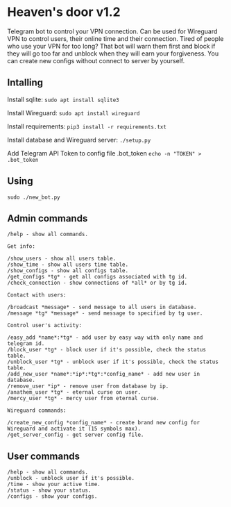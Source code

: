 # Heaven's door v1.2

Telegram bot to control your VPN connection. Can be used for Wireguard VPN to control users, their online time and their connection.
Tired of people who use your VPN for too long? That bot will warn them first and block if they will go too far and unblock when they will earn your forgiveness. You can create new configs without connect to server by yourself.
## Intalling

Install sqlite: ```sudo apt install sqlite3```

Install Wireguard: ```sudo apt install wireguard```

Install requirements: ```pip3 install -r requirements.txt```

Install database and Wireguard server: ```./setup.py```

Add Telegram API Token to config file .bot_token ```echo -n "TOKEN" > .bot_token```
## Using

```sudo ./new_bot.py```
## Admin commands
```
/help - show all commands. 

Get info: 

/show_users - show all users table. 
/show_time - show all users time table. 
/show_configs - show all configs table. 
/get_configs *tg* - get all configs associated with tg id. 
/check_connection - show connections of *all* or by tg id. 

Contact with users: 

/broadcast *message* - send message to all users in database. 
/message *tg* *message* - send message to specified by tg user. 

Control user's activity: 

/easy_add *name*:*tg* - add user by easy way with only name and telegram id. 
/block_user *tg* - block user if it's possible, check the status table. 
/unblock_user *tg* - unblock user if it's possible, check the status table. 
/add_new_user *name*:*ip*:*tg*:*config_name* - add new user in database. 
/remove_user *ip* - remove user from database by ip. 
/anathem_user *tg* - eternal curse on user. 
/mercy_user *tg* - mercy user from eternal curse. 

Wireguard commands: 

/create_new_config *config_name* - create brand new config for Wireguard and activate it (15 symbols max). 
/get_server_config - get server config file. 
```
## User commands
```
/help - show all commands.
/unblock - unblock user if it's possible.
/time - show your active time.
/status - show your status.
/configs - show your configs.
```
